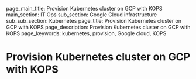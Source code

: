 page_main_title: Provision Kubernetes cluster on GCP with KOPS
main_section: IT Ops
sub_section: Google Cloud infrastructure
sub_sub_section: Kubernetes
page_title: Provision Kubernetes cluster on GCP with KOPS
page_description: Provision Kubernetes cluster on GCP with KOPS
page_keywords: kubernetes, provision, Google cloud, KOPS

# Provision Kubernetes cluster on GCP with KOPS
